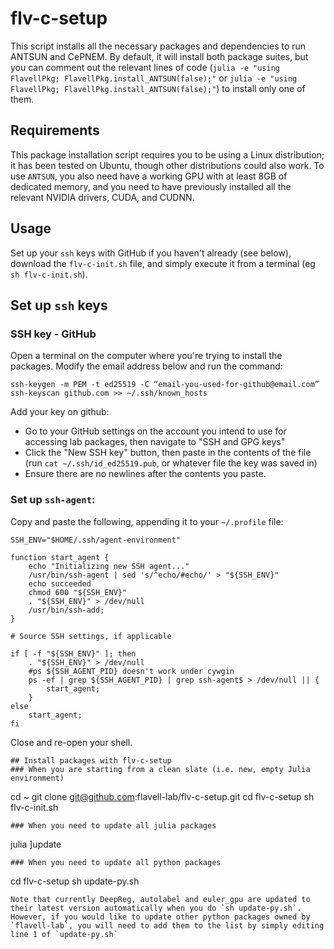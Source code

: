 # flv-c-setup

This script installs all the necessary packages and dependencies to run ANTSUN and CePNEM. By default, it will install both package suites, but you can comment out the relevant lines of code (`julia -e "using FlavellPkg; FlavellPkg.install_ANTSUN(false);"` or `julia -e "using FlavellPkg; FlavellPkg.install_ANTSUN(false);"`) to install only one of them.

## Requirements
This package installation script requires you to be using a Linux distribution; it has been tested on Ubuntu, though other distributions could also work. To use `ANTSUN`, you also need have a working GPU with at least 8GB of dedicated memory, and you need to have previously installed all the relevant NVIDIA drivers, CUDA, and CUDNN.

## Usage
Set up your `ssh` keys with GitHub if you haven't already (see below), download the `flv-c-init.sh` file, and simply execute it from a terminal (eg `sh flv-c-init.sh`).

## Set up `ssh` keys
### SSH key  - GitHub
Open a terminal on the computer where you're trying to install the packages. Modify the email address below and run the command: 
```
ssh-keygen -m PEM -t ed25519 -C “email-you-used-for-github@email.com”
ssh-keyscan github.com >> ~/.ssh/known_hosts
```

Add your key on github: 
- Go to your GitHub settings on the account you intend to use for accessing lab packages, then navigate to "SSH and GPG keys"
- Click the "New SSH key" button, then paste in the contents of the file (run `cat ~/.ssh/id_ed25519.pub`, or whatever file the key was saved in)
- Ensure there are no newlines after the contents you paste.

### Set up `ssh-agent`:
Copy and paste the following, appending it to your `~/.profile` file:
```
SSH_ENV="$HOME/.ssh/agent-environment"

function start_agent {
    echo "Initializing new SSH agent..."
    /usr/bin/ssh-agent | sed 's/^echo/#echo/' > "${SSH_ENV}"
    echo succeeded
    chmod 600 "${SSH_ENV}"
    . "${SSH_ENV}" > /dev/null
    /usr/bin/ssh-add;
}

# Source SSH settings, if applicable

if [ -f "${SSH_ENV}" ]; then
    . "${SSH_ENV}" > /dev/null
    #ps ${SSH_AGENT_PID} doesn't work under cywgin
    ps -ef | grep ${SSH_AGENT_PID} | grep ssh-agent$ > /dev/null || {
        start_agent;
    }
else
    start_agent;
fi
```
Close and re-open your shell.

```
## Install packages with flv-c-setup
### When you are starting from a clean slate (i.e. new, empty Julia environment)
```
cd ~
git clone git@github.com:flavell-lab/flv-c-setup.git
cd flv-c-setup
sh flv-c-init.sh
```
### When you need to update all julia packages
```
julia
]update
```
### When you need to update all python packages
```
cd flv-c-setup
sh update-py.sh
```
Note that currently DeepReg, autolabel and euler_gpu are updated to their latest version automatically when you do `sh update-py.sh`.
However, if you would like to update other python packages owned by `flavell-lab`, you will need to add them to the list by simply editing line 1 of `update-py.sh`
